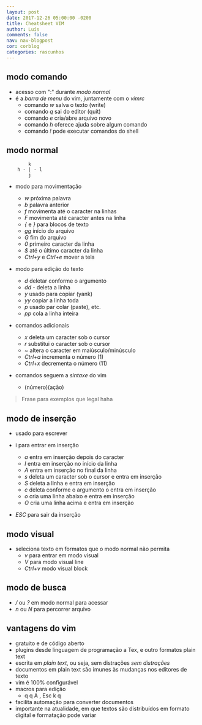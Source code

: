 ```yaml
---
layout: post
date: 2017-12-26 05:00:00 -0200
title: Cheatsheet VIM
author: Luís
comments: false
nav: nav-blogpost
cor: corblog
categories: rascunhos
---
```


## modo comando

* acesso com ":" durante *modo normal*
* é a *barra de menu* do vim, juntamente com o *vimrc*
    * comando *w* salva o texto (write)
    * comando *q* sai do editor (quit)
    * comando *e* cria/abre arquivo novo
    * comando *h* oferece ajuda sobre algum comando
    * comando *!* pode executar comandos do shell

## modo normal


```plain
        k
    h - | - l
        j
```

* modo para movimentação

    * *w* próxima palavra
    * *b* palavra anterior
    * *f* movimenta até o caracter na linhas
    * *F* movimenta até caracter antes na linha
    * *{* e *}* para blocos de texto
    * *gg* início do arquivo
    * *G* fim do arquivo
    * *0* primeiro caracter da linha
    * *$* até o último caracter da linha
    * *Ctrl+y* e *Ctrl+e* mover a tela
 
* modo para edição do texto
    * *d* deletar conforme o argumento
    * *dd* - deleta a linha
    * *y* usado para copiar (yank)
    * *yy* copiar a linha toda
    * *p* usado par colar (paste), etc.
    * *pp* cola a linha inteira

* comandos adicionais 
    * *x* deleta um caracter sob o cursor
    * *r* substitui o caracter sob o cursor
    * *~* altera o caracter em maiúsculo/minúsculo
    * *Ctrl+a* incrementa o número (1)
    * *Ctrl+x* decrementa o número (11)
  
  
* comandos seguem a *sintaxe* do vim

  * (número)(ação)

> Frase para exemplos que legal haha

## modo de inserção

* usado para escrever
* i para entrar em inserção
    * *a* entra em inserção depois do caracter
    * *I* entra em inserção no início da linha
    * *A* entra em inserção no final da linha
    * *s* deleta um caracter sob o cursor e entra em inserção
    * *S* deleta a linha e entra em inserção
    * *c* deleta conforme o argumento o entra em inserção
    * *o* cria uma linha abaixo e entra em inserção
    * *O* cria uma linha acima e entra em inserção

* *ESC* para sair da inserção

## modo visual

* seleciona texto em formatos que o modo normal não permita
    * *v* para entrar em modo visual
    * *V* para modo visual line
    * *Ctrl+v* modo visual block

## modo de busca

* */* ou *?* em modo normal para acessar
* *n* ou *N* para percorrer arquivo

## vantagens do vim

* gratuito e de código aberto
* plugins desde linguagem de programação a Tex, e outro formatos plain text    
* escrita em *plain text*, ou seja, sem distrações *sem distrações*
* documentos em plain text são imunes às mudanças nos  editores de texto
* vim é 100% configurável
* macros para edição
    * q q A , Esc k q
* facilita automação para converter documentos
* importante na atualidade, em que textos são distribuídos em formato digital e formatação pode variar

